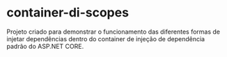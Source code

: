 # container-di-scopes
Projeto criado para demonstrar o funcionamento das diferentes formas de injetar dependências dentro do container de injeção de dependência padrão do ASP.NET CORE.
